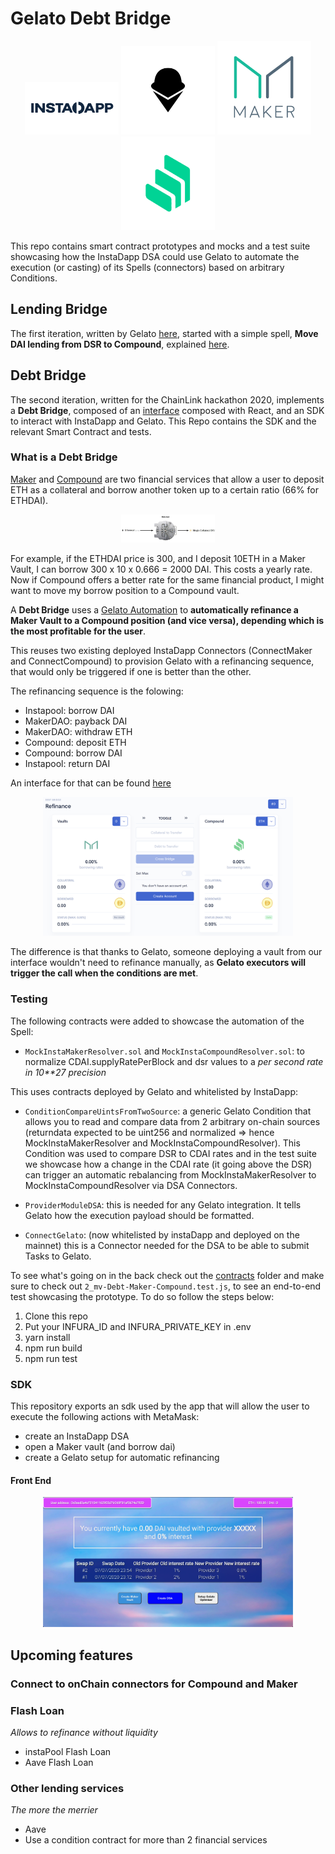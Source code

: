 # Gelato Debt Bridge

<p  align="center">
    <img  src="assets/instadapp_filled.svg"  width="150px"/>
    <img  src="assets/Gelato_Black.svg"  width="150px"/>
    <img  src="assets/maker-logo.png"  width="150px"/>
    <img  src="assets/compound-logo.png"  width="150px"/>
</p>

This repo contains smart contract prototypes and mocks and a test suite showcasing how the InstaDapp DSA could use Gelato to automate the execution (or casting) of its Spells (connectors) based on arbitrary Conditions.

## Lending Bridge

The first iteration, written by Gelato [here](https://github.com/gelatodigital/gelato-instadapp), started with a simple spell, **Move DAI lending from DSR to Compound**, explained [here](/LendingBridgeExample.md).

## Debt Bridge

The second iteration, written for the ChainLink hackathon 2020, implements a **Debt Bridge**, composed of an [interface](https://github.com/oscarwroche/gelato-debt-bridge-frontend) composed with React, and an SDK to interact with InstaDapp and Gelato. This Repo contains the SDK and the relevant Smart Contract and tests.

### What is a Debt Bridge
[Maker](https://makerdao.com/en/) and [Compound](https://compound.finance/) are two financial services that allow a user to deposit ETH as a collateral and borrow another token up to a certain ratio (66% for ETHDAI).

<p  align="center">
    <img  src="assets/maker-vault-diagram.png"  width="150px"/>
</p>

For example, if the ETHDAI price is 300, and I deposit 10ETH in a Maker Vault, I can borrow 300 x 10 x 0.666 = 2000 DAI. This costs a yearly rate.
Now if Compound offers a better rate for the same financial product, I might want to move my borrow position to a Compound vault.

A **Debt Bridge** uses a [Gelato Automation](https://gelato.network/) to **automatically refinance a Maker Vault to a Compound position (and vice versa), depending which is the most profitable for the user**.

This reuses two existing deployed InstaDapp Connectors (ConnectMaker and ConnectCompound) to provision Gelato with a refinancing sequence, that would only be triggered if one is better than the other.

The refinancing sequence is the folowing:
- Instapool: borrow DAI
- MakerDAO: payback DAI
- MakerDAO: withdraw ETH
- Compound: deposit ETH
- Compound: borrow DAI
- Instapool: return DAI

An interface for that can be found [here](https://dsa.instadapp.io/recipe/refinance)

<p  align="center">
    <img  src="assets/instadapp-refinance.png"  width="400px"/>
</p>

The difference is that thanks to Gelato, someone deploying a vault from our interface wouldn't need to refinance manually, as **Gelato executors will trigger the call when the conditions are met**.


### Testing
The following contracts were added to showcase the automation of the Spell:

- `MockInstaMakerResolver.sol` and `MockInstaCompoundResolver.sol`: to normalize CDAI.supplyRatePerBlock and dsr values to a _per second rate in 10\*\*27 precision_

This uses contracts deployed by Gelato and whitelisted by InstaDapp:

- `ConditionCompareUintsFromTwoSource`: a generic Gelato Condition that allows you to read and compare data from 2 arbitrary on-chain sources (returndata expected to be uint256 and normalized => hence MockInstaMakerResolver and MockInstaCompoundResolver). This Condition was used to compare DSR to CDAI rates and in the test suite we showcase how a change in the CDAI rate (it going above the DSR) can trigger an automatic rebalancing from MockInstaMakerResolver to MockInstaCompoundResolver via DSA Connectors.

- `ProviderModuleDSA`: this is needed for any Gelato integration. It tells Gelato how the execution payload should be formatted. 

- `ConnectGelato`: (now whitelisted by instaDapp and deployed on the mainnet) this is a Connector needed for the DSA to be able to submit Tasks to Gelato.

To see what's going on in the back check out the [contracts](./contracts) folder and make sure to check out `2_mv-Debt-Maker-Compound.test.js`, to see an end-to-end test showcasing the prototype. To do so follow the steps below:

1. Clone this repo
2. Put your INFURA_ID and INFURA_PRIVATE_KEY in .env
3. yarn install
4. npm run build
5. npm run test

### SDK
This repository exports an sdk used by the app that will allow the user to execute the following actions with MetaMask:
- create an InstaDapp DSA
- open a Maker vault (and borrow dai)
- create a Gelato setup for automatic refinancing

#### Front End

<p  align="center">
    <img  src="assets/frontend-debt-bridge.png"  width="400px"/>
</p>

## Upcoming features

### Connect to onChain connectors for Compound and Maker

### Flash Loan
*Allows to refinance without liquidity*
- instaPool Flash Loan
- Aave Flash Loan

### Other lending services
*The more the merrier*
- Aave
- Use a condition contract for more than 2 financial services
